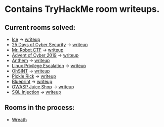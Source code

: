 # Contains TryHackMe room writeups.
## Current rooms solved:
  - [Ice](https://tryhackme.com/room/ice) &rarr; [writeup](https://github.com/ziadhamdy88/THM/tree/main/ice#recon-stage)
  - [25 Days of Cyber Security](https://tryhackme.com/room/learncyberin25days) &rarr; [writeup](https://github.com/ziadhamdy88/THM/tree/main/25-days-of-cybersecurity)
  - [Mr. Robot CTF](https://tryhackme.com/room/mrrobot) &rarr; [writeup](https://github.com/ziadhamdy88/THM/tree/main/Mr.Robot_CTF#scanning)
  - [Advent of Cyber 2019](https://tryhackme.com/room/25daysofchristmas) &rarr; [writeup](https://github.com/ziadhamdy88/THM/tree/main/Advent-of-cyber-1-2019)
  - [Anthem](https://tryhackme.com/r/room/anthem) &rarr; [writeup](https://github.com/ziadhamdy88/THM/tree/main/Anthem#enumeration)
  - [Linux Privilege Escalation](https://tryhackme.com/r/room/linprivesc) &rarr; [writeup](https://github.com/ziadhamdy88/THM/tree/main/Linux-privilege-escalation#enumeration)
  - [OhSINT](https://tryhackme.com/r/room/ohsint) &rarr; [writeup](https://github.com/ziadhamdy88/THM/tree/main/OhSINT#osint)
  - [Pickle Rick](https://tryhackme.com/r/room/picklerick) &rarr; [writeup](https://github.com/ziadhamdy88/THM/tree/main/Pickle-rick#enumeration)
  - [Blueprint](https://tryhackme.com/r/room/blueprint) &rarr; [writeup](https://github.com/ziadhamdy88/THM/tree/main/Blueprint#enumeration)
  - [OWASP Juice Shop](https://tryhackme.com/r/room/owaspjuiceshop) &rarr; [writeup](https://github.com/ziadhamdy88/THM/tree/main/OWASP-Juice-Shop#enumeration)
  - [SQL Injection](https://tryhackme.com/r/room/sqlinjectionlm) &rarr; [writeup](https://github.com/ziadhamdy88/THM/tree/main/SQL-Injection#task-1)
## Rooms in the process:
  - [Wreath](https://tryhackme.com/r/room/wreath)
